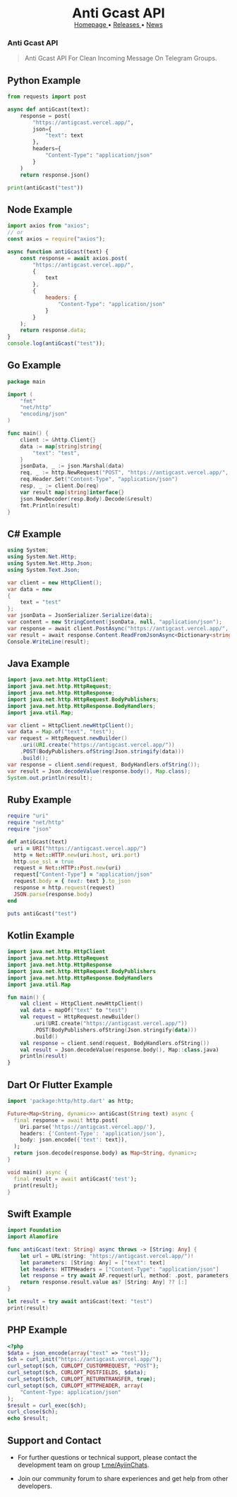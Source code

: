 <p align="center">
    <b style="font-size: 30px;">Anti Gcast API</b>
    <br>
    <a href="https://antigcast.vercel.app/">
        Homepage
    </a>
    •
    <a href="https://github.com/AyiinXd/AntiGcast/releases">
        Releases
    </a>
    •
    <a href="https://t.me/AyiinChats">
        News
    </a>
</p>

### Anti Gcast API

> Anti Gcast API For Clean Incoming Message On Telegram Groups.

## Python Example
``` python
from requests import post

async def antiGcast(text):
    response = post(
        "https://antigcast.vercel.app/",
        json={
            "text": text
        },
        headers={
            "Content-Type": "application/json"
        }
    )
    return response.json()

print(antiGcast("test"))
```

## Node Example
``` javascript
import axios from "axios";
// or
const axios = require("axios");

async function antiGcast(text) {
    const response = await axios.post(
        "https://antigcast.vercel.app/",
        {
            text
        },
        {
            headers: {
                "Content-Type": "application/json"
            }
        }
    );
    return response.data;
}
console.log(antiGcast("test"));
```

## Go Example
``` go
package main

import (
    "fmt"
    "net/http"
    "encoding/json"
)

func main() {
    client := &http.Client{}
    data := map[string]string{
        "text": "test",
    }
    jsonData, _ := json.Marshal(data)
    req, _ := http.NewRequest("POST", "https://antigcast.vercel.app/", bytes.NewBuffer(jsonData))
    req.Header.Set("Content-Type", "application/json")
    resp, _ := client.Do(req)
    var result map[string]interface{}
    json.NewDecoder(resp.Body).Decode(&result)
    fmt.Println(result)
}
```

## C# Example
``` c#
using System;
using System.Net.Http;
using System.Net.Http.Json;
using System.Text.Json;

var client = new HttpClient();
var data = new
{
    text = "test"
};
var jsonData = JsonSerializer.Serialize(data);
var content = new StringContent(jsonData, null, "application/json");
var response = await client.PostAsync("https://antigcast.vercel.app/", content);
var result = await response.Content.ReadFromJsonAsync<Dictionary<string, object>>();
Console.WriteLine(result);
```

## Java Example
``` java
import java.net.http.HttpClient;
import java.net.http.HttpRequest;
import java.net.http.HttpResponse;
import java.net.http.HttpRequest.BodyPublishers;
import java.net.http.HttpResponse.BodyHandlers;
import java.util.Map;

var client = HttpClient.newHttpClient();
var data = Map.of("text", "test");
var request = HttpRequest.newBuilder()
    .uri(URI.create("https://antigcast.vercel.app/"))
    .POST(BodyPublishers.ofString(Json.stringify(data)))
    .build();
var response = client.send(request, BodyHandlers.ofString());
var result = Json.decodeValue(response.body(), Map.class);
System.out.println(result);
```

## Ruby Example
``` ruby
require "uri"
require "net/http"
require "json"

def antiGcast(text)
  uri = URI("https://antigcast.vercel.app/")
  http = Net::HTTP.new(uri.host, uri.port)
  http.use_ssl = true
  request = Net::HTTP::Post.new(uri)
  request["Content-Type"] = "application/json"
  request.body = { text: text }.to_json
  response = http.request(request)
  JSON.parse(response.body)
end

puts antiGcast("test")
```

## Kotlin Example
``` kotlin
import java.net.http.HttpClient
import java.net.http.HttpRequest
import java.net.http.HttpResponse
import java.net.http.HttpRequest.BodyPublishers
import java.net.http.HttpResponse.BodyHandlers
import java.util.Map

fun main() {
    val client = HttpClient.newHttpClient()
    val data = mapOf("text" to "test")
    val request = HttpRequest.newBuilder()
        .uri(URI.create("https://antigcast.vercel.app/"))
        .POST(BodyPublishers.ofString(Json.stringify(data)))
        .build()
    val response = client.send(request, BodyHandlers.ofString())
    val result = Json.decodeValue(response.body(), Map::class.java)
    println(result)
}
```

## Dart Or Flutter Example
``` dart
import 'package:http/http.dart' as http;

Future<Map<String, dynamic>> antiGcast(String text) async {
  final response = await http.post(
    Uri.parse('https://antigcast.vercel.app/'),
    headers: {'Content-Type': 'application/json'},
    body: json.encode({'text': text}),
  );
  return json.decode(response.body) as Map<String, dynamic>;
}

void main() async {
  final result = await antiGcast('test');
  print(result);
}
```

## Swift Example
``` swift
import Foundation
import Alamofire

func antiGcast(text: String) async throws -> [String: Any] {
    let url = URL(string: "https://antigcast.vercel.app/")!
    let parameters: [String: Any] = ["text": text]
    let headers: HTTPHeaders = ["Content-Type": "application/json"]
    let response = try await AF.request(url, method: .post, parameters: parameters, headers: headers).responseJSON()
    return response.result.value as? [String: Any] ?? [:]
}

let result = try await antiGcast(text: "test")
print(result)
```

## PHP Example
``` php
<?php
$data = json_encode(array("text" => "test"));
$ch = curl_init("https://antigcast.vercel.app/");
curl_setopt($ch, CURLOPT_CUSTOMREQUEST, "POST");
curl_setopt($ch, CURLOPT_POSTFIELDS, $data);
curl_setopt($ch, CURLOPT_RETURNTRANSFER, true);
curl_setopt($ch, CURLOPT_HTTPHEADER, array(
    "Content-Type: application/json"
);
$result = curl_exec($ch);
curl_close($ch);
echo $result;
```


## Support and Contact
  - For further questions or technical support, please contact the development team on group [t.me/AyiinChats](https://t.me/AyiinChats).

  - Join our community forum to share experiences and get help from other developers.